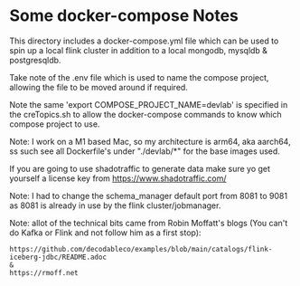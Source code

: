 # Some docker-compose Notes

This directory includes a docker-compose.yml file which can be used to spin up a local flink cluster in addition to a local mongodb, mysqldb & postgresqldb.

Take note of the .env file which is used to name the compose project, allowing the file to be moved around if required.

Note the same 'export COMPOSE_PROJECT_NAME=devlab' is specified in the creTopics.sh to allow the docker-compose commands to know which compose project to use.

Note: I work on a M1 based Mac, so my architecture is arm64, aka aarch64, ss such see all Dockerfile's under "./devlab/*" for the base images used.

If you are going to use shadotraffic to generate data make sure yo get yourself a license key from https://www.shadotraffic.com/

Note: I had to change the schema_manager default port from 8081 to 9081 as 8081 is already in use by the flink cluster/jobmanager.

Note: allot of the technical bits came from Robin Moffatt's blogs (You can't do Kafka or Flink and not follow him as a first stop):

    https://github.com/decodableco/examples/blob/main/catalogs/flink-iceberg-jdbc/README.adoc
    &
    https://rmoff.net
